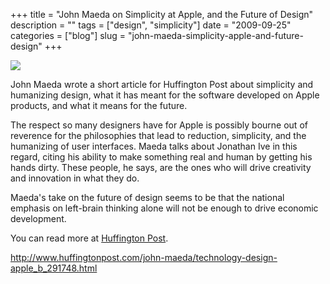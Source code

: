 +++
title = "John Maeda on Simplicity at Apple, and the Future of Design"
description = ""
tags = ["design", "simplicity"]
date = "2009-09-25"
categories = ["blog"]
slug = "john-maeda-simplicity-apple-and-future-design"
+++



  <div class="notebook-screenshot"><a href="http://www.huffingtonpost.com/john-maeda/technology-design-apple_b_291748.html"><img src="//media.konigi.com/bluga/wt4abcd995ce216.jpg"/></a></div><p>John Maeda wrote a short article for Huffington Post about simplicity and humanizing design, what it has meant for the software developed on Apple products, and what it means for the future. </p>
<p>The respect so many designers have for Apple is possibly bourne out of reverence for the philosophies that lead to reduction, simplicity, and the humanizing of user interfaces. Maeda talks about Jonathan Ive in this regard, citing his ability to make something real and human by getting his hands dirty. These people, he says, are the ones who will drive creativity and innovation in what they do. </p>
<p>Maeda's take on the future of design seems to be that the national emphasis on left-brain thinking alone will not be enough to drive economic development. </p>
<p>You can read more at <a href="http://www.huffingtonpost.com/john-maeda/technology-design-apple_b_291748.html">Huffington Post</a>.</p>
    
  <a href="http://www.huffingtonpost.com/john-maeda/technology-design-apple_b_291748.html">http://www.huffingtonpost.com/john-maeda/technology-design-apple_b_291748.html</a>
